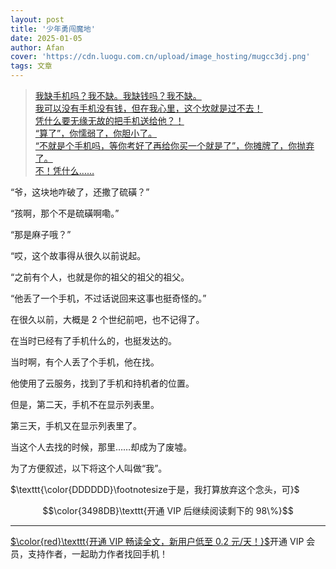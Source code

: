 ```yaml
---
layout: post
title: '少年勇闯魔地'
date: 2025-01-05
author: Afan
cover: 'https://cdn.luogu.com.cn/upload/image_hosting/mugcc3dj.png'
tags: 文章
---
```


> [我缺手机吗？我不缺。我缺钱吗？我不缺。  
我可以没有手机没有钱，但在我心里，这个坎就是过不去！  
凭什么要无缘无故的把手机送给他？！  
“算了”，你懦弱了，你胆小了。  
“不就是个手机吗，等你考好了再给你买一个就是了”，你摊牌了，你抛弃了。  
不！凭什么……](https://benben.sbs/feed/4992466)

“爷，这块地咋破了，还撒了硫磺？”

“孩啊，那个不是硫磺啊嘞。”

“那是麻子哦？”

“哎，这个故事得从很久以前说起。

“之前有个人，也就是你的祖父的祖父的祖父。

“他丢了一个手机，不过话说回来这事也挺奇怪的。”

在很久以前，大概是 2 个世纪前吧，也不记得了。

在当时已经有了手机什么的，也挺发达的。

当时啊，有个人丢了个手机，他在找。

他使用了云服务，找到了手机和持机者的位置。

但是，第二天，手机不在显示列表里。

第三天，手机又在显示列表里了。

当这个人去找的时候，那里……却成为了废墟。

为了方便叙述，以下将这个人叫做“我”。

$\texttt{\color{DDDDDD}\footnotesize于是，我打算放弃这个念头，可}$

$$\color{3498DB}\texttt{开通 VIP 后继续阅读剩下的 98\%}$$

---

[$\color{red}\texttt{开通 VIP 畅读全文，新用户低至 0.2 元/天！}$](https://china-fan.github.io/2025/01/15/vipzc.html)开通 VIP 会员，支持作者，一起助力作者找回手机！
